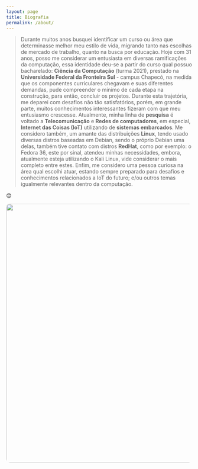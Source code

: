 ```yaml
---
layout: page
title: Biografia
permalink: /about/
---
```


  > Durante muitos anos busquei identificar um curso ou área que determinasse melhor meu estilo de vida, 
  migrando tanto nas escolhas de mercado de trabalho, quanto na busca por educação.  Hoje com 31 anos, posso me considerar um entusiasta em diversas ramificações da computação, essa identidade deu-se a partir 
  do curso qual possuo bacharelado: **Ciência da Computação** (turma 2021), prestado na **Universidade Federal da Fronteira Sul** - campus Chapecó, na medida que os componentes curriculares chegavam e suas diferentes demandas, pude compreender o mínimo de cada etapa na construção, para então, concluir os projetos. Durante esta trajetória, me deparei com desafios não tão satisfatórios, porém, em grande parte, muitos conhecimentos interessantes fizeram com que meu entusiasmo crescesse.   Atualmente, minha linha de **pesquisa** é voltado a **Telecomunicação** e **Redes de computadores**, em especial, **Internet das Coisas (IoT)** utilizando de **sistemas embarcados**. Me considero também, um amante das distribuições **Linux**, tendo usado diversas distros baseadas em Debian, sendo o próprio Debian uma delas, também tive contato com distros **RedHat**, como por exemplo: o Fedora 36, este por sinal, atendeu minhas necessidades, embora, atualmente esteja utilizando o Kali Linux, vide considerar o mais completo entre estes. Enfim, me considero uma pessoa curiosa na área qual escolhi atuar, estando sempre preparado para desafios e conhecimentos relacionados a IoT do futuro; e/ou outros temas igualmente relevantes dentro da computação.

 :blush: 

<img src="https://firebasestorage.googleapis.com/v0/b/facilitastorage.appspot.com/o/Screenshot%202022-10-27%20at%2002-16-08%20Screenshot_2022-10-27_02_15_15%20png%20(PNG%20Image%2C%201600%20%C3%97%20900%20pixels).png?alt=media&token=0ba761ad-7516-463c-ae4c-de395cd438c7" width="700" style="border-radius: 10px;, object-fit: cover;"> 

